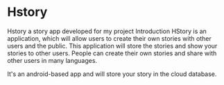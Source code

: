 # Hstory
Hstory a story app developed for my project
Introduction
HStory is an application, which will allow users to create their own stories with other users and the public. This application will store the stories and show your stories to other users. People can create their own stories and share with other users in many languages.

It's an android-based app and will store your story in the cloud database.
